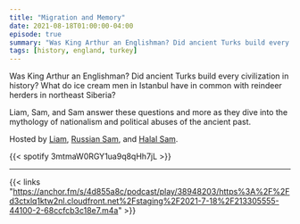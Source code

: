 ```yaml
---
title: "Migration and Memory"
date: 2021-08-18T01:00:00-04:00
episode: true
summary: "Was King Arthur an Englishman? Did ancient Turks build every civilization in history?"
tags: [history, england, turkey]
---
```


Was King Arthur an Englishman? Did ancient Turks build every civilization in history? What do ice cream men in Istanbul have in common with reindeer herders in northeast Siberia?

Liam, Sam, and Sam answer these questions and more as they dive into the mythology of nationalism and political abuses of the ancient past.

Hosted by [Liam](https://twitter.com/LegoRacers2), [Russian Sam](https://twitter.com/reelCheburashka), and [Halal Sam](https://twitter.com/halaljew).

{{< spotify 3mtmaW0RGY1ua9q8qHh7jL >}}

---

{{< links "https://anchor.fm/s/4d855a8c/podcast/play/38948203/https%3A%2F%2Fd3ctxlq1ktw2nl.cloudfront.net%2Fstaging%2F2021-7-18%2F213305555-44100-2-68ccfcb3c18e7.m4a" >}}
